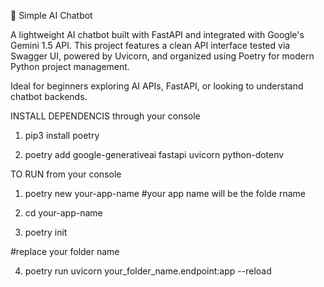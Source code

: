 🤖 Simple AI Chatbot

A lightweight AI chatbot built with FastAPI and integrated with Google's Gemini 1.5 API. This project features a clean API interface tested via Swagger UI, powered by Uvicorn, and organized using Poetry for modern Python project management.

Ideal for beginners exploring AI APIs, FastAPI, or looking to understand chatbot backends.

INSTALL DEPENDENCIS through your console

1. pip3 install poetry

2. poetry add google-generativeai fastapi uvicorn python-dotenv

TO RUN from your console

1. poetry new your-app-name #your app name will be the folde rname

2. cd your-app-name

3. poetry init

#replace your folder name 

4. poetry run uvicorn your_folder_name.endpoint:app --reload

